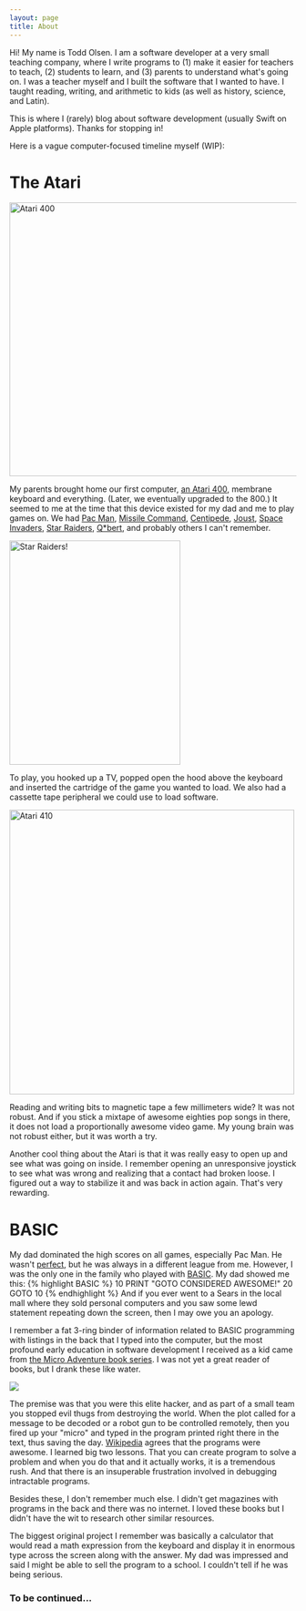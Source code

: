 ```yaml
---
layout: page
title: About
---
```


Hi! My name is Todd Olsen. I am a software developer at a very small teaching company, where I write programs to (1) make it easier for teachers to teach, (2) students to learn, and (3) parents to understand what's going on. I was a teacher myself and I built the software that I wanted to have. I taught reading, writing, and arithmetic to kids (as well as history, science, and Latin).

 This is where I (rarely) blog about software development (usually Swift on Apple platforms). Thanks for stopping in!

Here is a vague computer-focused timeline myself (WIP):

# The Atari

<a data-flickr-embed="true"  href="https://www.flickr.com/photos/unloveable/2388501732/in/photolist-4D4Gmm-a4xs9t-9ExALD-JGiegp-xNBmbc-4ckqTt" title="Atari 400"><img src="https://c2.staticflickr.com/4/3005/2388501732_7819e995d3_z.jpg?zz&#x3D;1" width="640" height="481" alt="Atari 400"></a>

My parents brought home our first computer, [an Atari 400](https://en.wikipedia.org/wiki/Atari_8-bit_family#The_early_machines:_400_and_800), membrane keyboard and everything. (Later, we eventually upgraded to the 800.) It seemed to me at the time that this device existed for my dad and me to play games on. We had [Pac Man](https://en.wikipedia.org/wiki/Pac-Man), [Missile Command](https://en.wikipedia.org/wiki/Missile_Command), [Centipede](https://en.wikipedia.org/wiki/Centipede_(video_game)), [Joust](https://en.wikipedia.org/wiki/Joust_(video_game)), [Space Invaders](https://en.wikipedia.org/wiki/Space_Invaders), [Star Raiders](https://en.wikipedia.org/wiki/Star_Raiders), [Q\*bert](https://en.wikipedia.org/wiki/Q*bert), and probably others I can't remember.

<a href="http://www.atarimania.com/game-atari-400-800-xl-xe-star-raiders_4992.html"><img width="300" height="394" alt="Star Raiders!" src="http://www.atarimania.com/8bit/boxes/hi_res/StarRaiders_i.jpg"  title="Star Raiders"></a>

To play, you hooked up a TV, popped open the hood above the keyboard and inserted the cartridge of the game you wanted to load. We also had a cassette tape peripheral we could use to load software.

<a title="By Bilby (Own work) [CC BY 3.0 (http://creativecommons.org/licenses/by/3.0)], via Wikimedia Commons" href="https://commons.wikimedia.org/wiki/File%3AAtari_410.jpg"><img width="500" alt="Atari 410" src="https://upload.wikimedia.org/wikipedia/commons/thumb/e/e1/Atari_410.jpg/512px-Atari_410.jpg"/></a>

Reading and writing bits to magnetic tape a few millimeters wide? It was not robust. And if you stick a mixtape of awesome eighties pop songs in there, it does not load a proportionally awesome video game. My young brain was not robust either, but it was worth a try.

Another cool thing about the Atari is that it was really easy to open up and see what was going on inside. I remember opening an unresponsive joystick to see what was wrong and realizing that a contact had broken loose. I figured out a way to stabilize it and was back in action again. That's very rewarding.

# BASIC

My dad dominated the high scores on all games, especially Pac Man. He wasn't [perfect](http://www.oxfordamerican.org/magazine/item/622-the-perfect-man), but he was always in a different league from me. However, I was the only one in the family who played with [BASIC](https://en.wikipedia.org/wiki/Atari_BASIC). My dad showed me this:
{% highlight BASIC %}
10 PRINT "GOTO CONSIDERED AWESOME!"
20 GOTO 10
{% endhighlight %}
And if you ever went to a Sears in the local mall where they sold personal computers and you saw some lewd statement repeating down the screen, then I may owe you an apology.

I remember a fat 3-ring binder of information related to BASIC programming with listings in the back that I typed into the computer, but the most profound early education in software development I received as a kid came from [the Micro Adventure book series](https://en.wikipedia.org/wiki/Micro_Adventure). I was not yet a great reader of books, but I drank these like water.

<a href="https://en.wikipedia.org/wiki/Micro_Adventure"><img src="https://upload.wikimedia.org/wikipedia/en/0/08/Micro_adventure_book_cover.jpg"/></a>

The premise was that you were this elite hacker, and as part of a small team you stopped evil thugs from destroying the world. When the plot called for a message to be decoded or a robot gun to be controlled remotely, then you fired up your "micro" and typed in the program printed right there in the text, thus saving the day. [Wikipedia](https://en.wikipedia.org/wiki/Micro_Adventure) agrees that the programs were awesome. I learned big two lessons. That you can create program to solve a problem and when you do that and it actually works, it is a tremendous rush. And that there is an insuperable frustration involved in debugging intractable programs.

Besides these, I don't remember much else. I didn't get magazines with programs in the back and there was no internet. I loved these books but I didn't have the wit to research other similar resources.

The biggest original project I remember was basically a calculator that would read a math expression from the keyboard and display it in enormous type across the screen along with the answer. My dad was impressed and said I might be able to sell the program to a school. I couldn't tell if he was being serious.


### To be continued...

<!-- # College

Later, my dad, "for work", brought home a great big beige monstrosity. This was [after the Mac](https://youtu.be/2B-XwPjn9YY?t=23) but before Windows became ubiquitous. When you switched it on, a DOS prompt would appear and from there you could launch [Word Perfect](https://en.wikipedia.org/wiki/WordPerfect#WordPerfect_for_DOS) or [Lotus 1-2-3](https://en.wikipedia.org/wiki/Lotus_1-2-3#DOS).

We had a few of these over the course of my childhood. I think the first one just had MS-DOS and a one had Windows installed too, where if you typed "win" at the DOS prompt, then Windows would launch. When you switched it off, it would cut the power regardless of what you might have been doing. I took one of these to college, where I got my first email address and made "internet friends" on the Tom Waits usenet newsgroup, my introduction to what we called the [information superhighway](https://en.wikipedia.org/wiki/Information_superhighway). I started college as a mechanical engineering major, taking advanced calculus classes, physics, and chemistry. I later switched to CS and took classes in C, Fortran(!), and logic circuits. Then I switched again to English.

To explain this, you must know that I was a late-blooming reader. Previously, I read nothing that was not required of me for school. Now I finally came to realize that really smart people had existed in the past and that they had preserved their knowledge in books! You could actually read what they thought! Who knew? Anyway, I was reading so much my grades were suffering. Long story short, I withdrew from college, withdrew my savings, and went on an extended road trip all around the country. I ended up in Olympia, Washington where I formed the obligatory rock band, and when that fizzled, I returned to college, an English major.

# PC

In later years, after I started teaching, I downloaded Microsoft's Visual Studio and began to play. I wrote an desktop app (it began as a suite of tools that all shared the same database) to help me organize and format my teaching material so I wouldn't have to reinvent the wheel for every new student.

During the year of Linux on the Desktop, I assembled a pc from parts and started dual booting Windows and Ubuntu. (I needed to use and maintain my Windows app.)

Driven to the brink of madness, I set the box on fire and purchased [my first Mac](http://www.everymac.com/systems/apple/imac/specs/imac-core-2-extreme-2.8-24-inch-aluminum-specs.html). It was wonderful. I learned [Cocoa](https://en.wikipedia.org/wiki/Cocoa_(API)) and ported my app.

# Learning

It turns out that getting a computer to do what you want it to do is relatively easy. The hard part is developing a system that can change.

One of the things I read on [Joel Spolsky](Another important book for me was Robert Sedgewick's Algorithms. I also watched the Coursera videos and I highly recommend them.)'s blog (back when it was active) was that I should read three books:

#### [Code: The Hidden Language of Computer Hardware and Software](https://www.amazon.com/Code-Language-Computer-Hardware-Software/dp/0735611319/ref=sr_1_2?ie=UTF8&qid=1488823221&sr=8-2&keywords=Code%3A)
If you're ever thought about working through [NAND to Tetris](http://nand2tetris.org), I bet you would like this book.

#### [The C Programming Language](https://www.amazon.com/Programming-Language-Brian-W-Kernighan/dp/0131103628/ref=sr_1_1?ie=UTF8&qid=1488823494&sr=8-1&keywords=k+and+r+c)
A classic.

#### [Structure and Interpretation of Computer Programs](http://sarabander.github.io/sicp/index.xhtml)
This one's very good but alas I still haven't finished it. I read SICP up through chapter 3 and did the exercises up through chapter two. Funnily enough, the things I best remember are from the first two chapters. Seriously, it is an amazing book. Well-written, well-organized. It assumes a certain fluency in math.

#### [Robert Sedgewick's Algorithms](http://algs4.cs.princeton.edu/home/)
I don't know how people can understand what algorithms are doing without seeing with their eyes how they behave at each step. Explaining a complex process in a way that is technically correct is only half the battle, reducing it to clear English and simple visualizations is hard part. Don't miss the free [Coursera](https://www.coursera.org/learn/algorithms-part1) videos, I highly recommend them. -->
